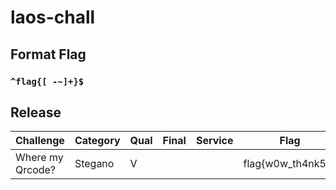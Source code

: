 # laos-chall

## Format Flag

### `^flag{[ -~]+}$` ###

## Release

| Challenge             | Category  | Qual               | Final              | Service               | Flag                  |
|-----------------------|-----------|--------------------|--------------------|-----------------------|-----------------------|
| Where my Qrcode?      | Stegano   |    V               |                    |                       | flag{w0w_th4nk55}     |
